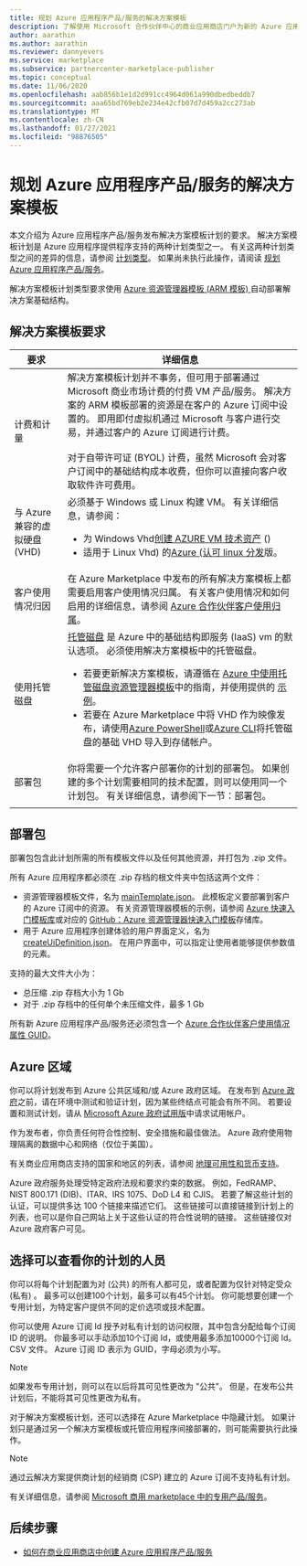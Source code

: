 ```yaml
---
title: 规划 Azure 应用程序产品/服务的解决方案模板
description: 了解使用 Microsoft 合作伙伴中心的商业应用商店门户为新的 Azure 应用程序产品/服务创建解决方案模板计划所需的内容。
author: aarathin
ms.author: aarathin
ms.reviewer: dannyevers
ms.service: marketplace
ms.subservice: partnercenter-marketplace-publisher
ms.topic: conceptual
ms.date: 11/06/2020
ms.openlocfilehash: aab856b1e1d2d991cc4964d061a990dbedbeddb7
ms.sourcegitcommit: aaa65bd769eb2e234e42cfb07d7d459a2cc273ab
ms.translationtype: MT
ms.contentlocale: zh-CN
ms.lasthandoff: 01/27/2021
ms.locfileid: "98876505"
---
```

# <a name="plan-a-solution-template-for-an-azure-application-offer"></a>规划 Azure 应用程序产品/服务的解决方案模板

本文介绍为 Azure 应用程序产品/服务发布解决方案模板计划的要求。 解决方案模板计划是 Azure 应用程序提供程序支持的两种计划类型之一。 有关这两种计划类型之间的差异的信息，请参阅 [计划类型](plan-azure-application-offer.md#plans)。 如果尚未执行此操作，请阅读 [规划 Azure 应用程序产品/服务](plan-azure-application-offer.md)。

解决方案模板计划类型要求使用 [Azure 资源管理器模板 (ARM 模板) ](../azure-resource-manager/templates/overview.md) 自动部署解决方案基础结构。

## <a name="solution-template-requirements"></a>解决方案模板要求

| 要求 | 详细信息 |
| ------------ | ------------- |
| 计费和计量 | 解决方案模板计划并不事务，但可用于部署通过 Microsoft 商业市场计费的付费 VM 产品/服务。 解决方案的 ARM 模板部署的资源是在客户的 Azure 订阅中设置的。 即用即付虚拟机通过 Microsoft 与客户进行交易，并通过客户的 Azure 订阅进行计费。 <br><br> 对于自带许可证 (BYOL) 计费，虽然 Microsoft 会对客户订阅中的基础结构成本收费，但你可以直接向客户收取软件许可费用。 |
| 与 Azure 兼容的虚拟硬盘 (VHD) | 必须基于 Windows 或 Linux 构建 VM。 有关详细信息，请参阅：<ul><li>为 Windows Vhd[创建 AZURE VM 技术资产](./azure-vm-create-certification-faq.md#address-a-vulnerability-or-an-exploit-in-a-vm-offer) () </li><li>适用于 Linux Vhd) 的[Azure (认可 linux 分发](../virtual-machines/linux/endorsed-distros.md)版。</li></ul> |
| 客户使用情况归因 | 在 Azure Marketplace 中发布的所有解决方案模板上都需要启用客户使用情况归属。 有关客户使用情况和如何启用的详细信息，请参阅 [Azure 合作伙伴客户使用归属](azure-partner-customer-usage-attribution.md)。 |
| 使用托管磁盘 | [托管磁盘](../virtual-machines/managed-disks-overview.md) 是 Azure 中的基础结构即服务 (IaaS) vm 的默认选项。 必须使用解决方案模板中的托管磁盘。<ul><li>若要更新解决方案模板，请遵循在 [Azure 中使用托管磁盘资源管理器模板](../virtual-machines/using-managed-disks-template-deployments.md)中的指南，并使用提供的 [示例](https://github.com/Azure/azure-quickstart-templates)。</li><li>若要在 Azure Marketplace 中将 VHD 作为映像发布，请使用[Azure PowerShell](/previous-versions/azure/virtual-machines/scripts/virtual-machines-powershell-sample-copy-managed-disks-vhd)或[Azure CLI](/previous-versions/azure/virtual-machines/scripts/virtual-machines-cli-sample-copy-managed-disks-vhd)将托管磁盘的基础 VHD 导入到存储帐户。</ul> |
| 部署包 | 你将需要一个允许客户部署你的计划的部署包。 如果创建的多个计划需要相同的技术配置，则可以使用同一个计划包。 有关详细信息，请参阅下一节：部署包。 |
|||

## <a name="deployment-package"></a>部署包

部署包包含此计划所需的所有模板文件以及任何其他资源，并打包为 .zip 文件。

所有 Azure 应用程序都必须在 .zip 存档的根文件夹中包括这两个文件：

- 资源管理器模板文件，名为 [mainTemplate.json](../azure-resource-manager/managed-applications/publish-service-catalog-app.md?tabs=azure-powershell#create-the-arm-template)。 此模板定义要部署到客户的 Azure 订阅中的资源。 有关资源管理器模板的示例，请参阅 [Azure 快速入门模板库](https://azure.microsoft.com/documentation/templates/)或对应的 [GitHub：Azure 资源管理器快速入门模板](https://github.com/azure/azure-quickstart-templates)存储库。
- 用于 Azure 应用程序创建体验的用户界面定义，名为 [createUiDefinition.json](../azure-resource-manager/managed-applications/create-uidefinition-overview.md)。 在用户界面中，可以指定让使用者能够提供参数值的元素。

支持的最大文件大小为：

- 总压缩 .zip 存档大小为 1 Gb
- 对于 .zip 存档中的任何单个未压缩文件，最多 1 Gb

所有新 Azure 应用程序产品/服务还必须包含一个 [Azure 合作伙伴客户使用情况属性 GUID](azure-partner-customer-usage-attribution.md)。

## <a name="azure-regions"></a>Azure 区域

你可以将计划发布到 Azure 公共区域和/或 Azure 政府区域。 在发布到 [Azure 政府](../azure-government/documentation-government-manage-marketplace-partners.md)之前，请在环境中测试和验证计划，因为某些终结点可能会有所不同。 若要设置和测试计划，请从 [Microsoft Azure 政府试用版](https://azure.microsoft.com/global-infrastructure/government/request/)中请求试用帐户。

作为发布者，你负责任何符合性控制、安全措施和最佳做法。 Azure 政府使用物理隔离的数据中心和网络（仅位于美国）。

有关商业应用商店支持的国家和地区的列表，请参阅 [地理可用性和货币支持](marketplace-geo-availability-currencies.md)。

Azure 政府服务处理受特定政府法规和要求约束的数据。 例如，FedRAMP、NIST 800.171 (DIB)、ITAR、IRS 1075、DoD L4 和 CJIS。 若要了解这些计划的认证，可以提供多达 100 个链接来描述它们。 这些链接可以直接链接到计划上的列表，也可以是你自己网站上关于这些认证的符合性说明的链接。 这些链接仅对 Azure 政府客户可见。

## <a name="choose-who-can-see-your-plan"></a>选择可以查看你的计划的人员

你可以将每个计划配置为对 (公共) 的所有人都可见，或者配置为仅针对特定受众 (私有) 。 最多可以创建100个计划，最多可以有45个计划。 你可能想要创建一个专用计划，为特定客户提供不同的定价选项或技术配置。

你可以使用 Azure 订阅 Id 授予对私有计划的访问权限，其中包含分配给每个订阅 ID 的说明。 你最多可以手动添加10个订阅 Id，或使用最多添加10000个订阅 Id。CSV 文件。 Azure 订阅 ID 表示为 GUID，字母必须为小写。

> [!NOTE]
> 如果发布专用计划，则可以在以后将其可见性更改为 "公共"。 但是，在发布公共计划后，不能将其可见性更改为私有。

对于解决方案模板计划，还可以选择在 Azure Marketplace 中隐藏计划。 如果计划只是通过另一个解决方案模板或托管应用程序间接部署的，则可能需要执行此操作。

> [!NOTE]
> 通过云解决方案提供商计划的经销商 (CSP) 建立的 Azure 订阅不支持私有计划。

有关详细信息，请参阅 [Microsoft 商用 marketplace 中的专用产品/服务](private-offers.md)。

## <a name="next-steps"></a>后续步骤

- [如何在商业应用商店中创建 Azure 应用程序产品/服务](create-new-azure-apps-offer.md)